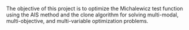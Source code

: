 The objective of this project is to optimize the Michalewicz test function using the AIS method and the clone algorithm for solving multi-modal, multi-objective, and multi-variable optimization problems.
